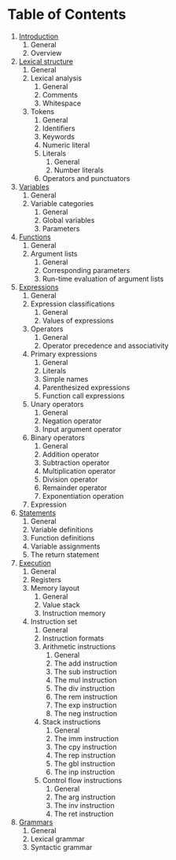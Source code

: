 # Table of Contents

1. [Introduction](introduction.md)
	1. General
	2. Overview
2. [Lexical structure](lexical-structure.md)
	1. General
	2. Lexical analysis
		1. General
		2. Comments
		3. Whitespace
	3. Tokens
		1. General
		2. Identifiers
		3. Keywords
		4. Numeric literal
		4. Literals
			1. General
			2. Number literals
		5. Operators and punctuators
3. [Variables](variables.md)
	1. General
	2. Variable categories
		1. General
		2. Global variables
		3. Parameters
4. [Functions](functions.md)
	1. General
	2. Argument lists
		1. General
		2. Corresponding parameters
		3. Run-time evaluation of argument lists
5. [Expressions](expressions.md)
	1. General
	2. Expression classifications
		1. General
		2. Values of expressions
	3. Operators
		1. General
		2. Operator precedence and associativity
	4. Primary expressions
		1. General
		2. Literals
		3. Simple names
		4. Parenthesized expressions
		5. Function call expressions
	5. Unary operators
		1. General
		2. Negation operator
		3. Input argument operator
	6. Binary operators
		1. General
		2. Addition operator
		3. Subtraction operator
		4. Multiplication operator
		5. Division operator
		6. Remainder operator
		7. Exponentiation operation
	8. Expression
6. [Statements](statements.md)
	1. General
	2. Variable definitions
	3. Function definitions
	4. Variable assignments
	5. The return statement
7. [Execution](execution.md)
	1. General
	2. Registers
	3. Memory layout
		1. General
		2. Value stack
		3. Instruction memory
	4. Instruction set
		1. General
		2. Instruction formats
		3. Arithmetic instructions
			1. General
			2. The add instruction
			3. The sub instruction
			4. The mul instruction
			5. The div instruction
			6. The rem instruction
			7. The exp instruction
			8. The neg instruction
		4. Stack instructions
			1. General
			2. The imm instruction
			3. The cpy instruction
			4. The rep instruction
			5. The gbl instruction
			6. The inp instruction
		5. Control flow instructions
			1. General
			2. The arg instruction
			3. The inv instruction
			4. The ret instruction
8. [Grammars](grammars.md)
	1. General
	2. Lexical grammar
	3. Syntactic grammar
